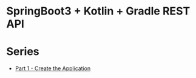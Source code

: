 # SpringBoot3 + Kotlin + Gradle REST API

# Series

* [Part 1 - Create the Application](https://medium.com/@djpeach96/exploring-springboot3-with-kotlin-by-building-an-ecommerce-server-part-1-17b04e89f807)